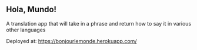 ## Hola, Mundo!

A translation app that will take in a phrase and return how to say it in various other languages

Deployed at: https://bonjourlemonde.herokuapp.com/
